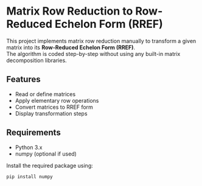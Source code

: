 # Matrix Row Reduction to Row-Reduced Echelon Form (RREF)

This project implements matrix row reduction manually to transform a given matrix into its **Row-Reduced Echelon Form (RREF)**.  
The algorithm is coded step-by-step without using any built-in matrix decomposition libraries.

## Features
- Read or define matrices
- Apply elementary row operations
- Convert matrices to RREF form
- Display transformation steps

## Requirements
- Python 3.x
- numpy (optional if used)

Install the required package using:

```bash
pip install numpy

